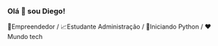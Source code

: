 ### Olá 👋 sou Diego!
🎯Empreendedor / 📈Estudante Administração / 🌱Iniciando Python / ❤️Mundo tech

##



<!--
**Diegolmota/diegolmota** is a ✨ _special_ ✨ repository because its `README.md` (this file) appears on your GitHub profile.

Here are some ideas to get you started:

- 🔭 I’m currently working on ...
- 🌱 I’m currently learning ...
- 👯 I’m looking to collaborate on ...
- 🤔 I’m looking for help with ...
- 💬 Ask me about ...
- 📫 How to reach me: ...
- 😄 Pronouns: ...
- ⚡ Fun fact: ...
-->
